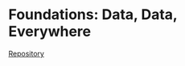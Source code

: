 # Foundations: Data, Data, Everywhere

[Repository](https://github.com/ThivaV/google_data_analytics)